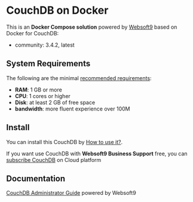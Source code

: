 # CouchDB on Docker  

This is an **Docker Compose solution** powered by [Websoft9](https://www.websoft9.com) based on Docker for CouchDB:


 - community:  3.4.2, latest


## System Requirements

The following are the minimal [recommended requirements](https://docs.couchdb.org/en/latest/install/index.html):

* **RAM**: 1 GB or more
* **CPU**: 1 cores or higher
* **Disk**: at least 2 GB of free space
* **bandwidth**: more fluent experience over 100M  

## Install

You can install this CouchDB by [How to use it?](https://github.com/Websoft9/docker-library#how-to-use-it).   

If you want use CouchDB with **Websoft9 Business Support** free, you can [subscribe CouchDB](https://www.websoft9.com/apps) on Cloud platform

## Documentation

[CouchDB Administrator Guide](https://support.websoft9.com/docs/couchdb) powered by Websoft9